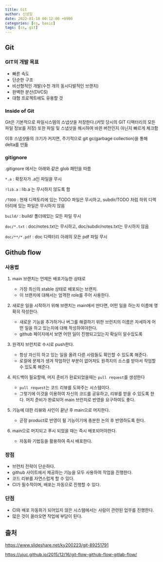 ```yaml
---
title: Git
author: 신성일
date: 2022-01-18 00:12:00 +0900
categories: [cs, basic]
tags: [cs, git]
---
```


## Git

### GIT의 개발 목표

- 빠른 속도
- 단순한 구조
- 비선형적인 개발(수천 개의 동시다발적인 브랜치)
- 완벽한 분산(DVCS)
- 대형 프로젝트에도 유용할 것

### Inside of Git

Git은 기본적으로 파일시스템의 스냅샷을 저장한다.(커밋 당시의 GIT 디렉터리의 모든 파일 정보를 저장) 또한 파일 및 스냅샷을 해시하여 바뀐 버전인지 아닌지 빠르게 체크함

이후 스냅샷들의 크기가 커지면, 주기적으로 git gc(garbage collection)을 통해 delta를 만듦

### gitignore

.gitignore 에서는 아래와 같은 glob 패턴을 따름

`*.a` : 확장자가 .a인 파일을 무시

`!lib.a` : lib.a 는 무시하지 않도록 함

`/TODO` : 현재 디렉토리에 있는 TODO 파일은 무시하고, subdir/TODO 처럼 하위 디렉터리에 있는 파일은 무시하지 않음

`build/` : build/ 폴더에있는 모든 파일 무시

`doc/*.txt` : doc/notes.txt는 무시하고, doc/subdir/notes.txt는 무시하지 않음

`doc/**/*.pdf` : doc 디렉터리 아래의 모든 pdf 파일 무시

## Github flow

### 사용법

1. main 브랜치는 언제든 배포가능한 상태로

   - 가장 최신의 stable 상태로 배포되는 브랜치.
   - 이 브랜치에 대해서는 엄격한 role를 주어 사용한다.

2. 새로운 일을 시작하기 위해 브랜치는 main에서 딴다면, 어떤 일을 하는지 이름에 명확히 작성한다.

   - 새로운 기능을 추가하거나 버그를 해결하기 위한 브런치의 이름은 자세하게 어떤 일을 하고 있는지에 대해 작성하여야한다.
   - github 페이지에서 보면 어떤 일이 진행되고있는지 확실이 알수있도록

3. 원격지 브런치로 수시로 push한다.

   - 항상 자신히 하고 있는 일을 올려 다른 사람들도 확인할 수 있도록 해준다.
   - 로컬에 문제가 생겨 작업하던 부분이 없어져도 원격지의 소스를 받아서 작업할 수 있도록 해준다.

4. 피드백이 필요할때, 머지 준비가 완료되었을때는 `pull request`를 생성한다

   - `pull request`는 코드 리뷰를 도와주는 시스템이다.
   - 그렇기에 이것을 이용하여 자신의 코드를 공유하고, 리뷰를 받을 수 있도록 한다. 머지 준비가 완료되어 main 브런치로 반영을 요구하여도 좋다.

5. 기능에 대한 리뷰와 사인이 끝난 후 main으로 머지한다.

   - 곧장 product로 반영이 될 기능이기에 충분한 논의 후 반영하도록 한다.

6. main으로 머지되고 푸시 되었을 때는 즉시 배포되어야한다.

   - 자동화 기법등을 활용하여 즉시 배포한다.

### 장점

- 브런치 전략이 단순하다.
- github 사이트에서 제공하는 기능을 모두 사용하여 작업을 진행한다.
- 코드 리뷰를 자연스럽게 할 수 있다.
- CI가 필수적이며, 배포는 자동으로 진행할 수 있다.

### 단점

- CI와 배포 자동화가 되어있지 않은 시스템에서는 사람이 관련된 업무를 진행한다.
- 많은 것이 올라오면 작업에 부담이 된다.

## 출처

https://www.slideshare.net/ky200223/git-89251791

https://ujuc.github.io/2015/12/16/git-flow-github-flow-gitlab-flow/
